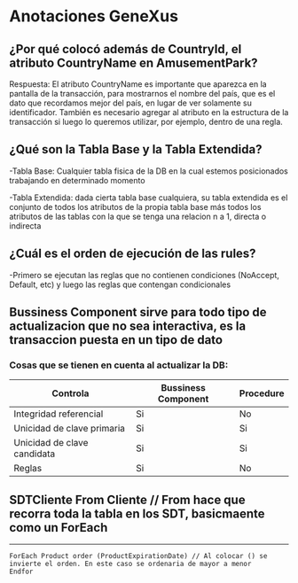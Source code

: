 # Anotaciones GeneXus

## ¿Por qué colocó además de CountryId, el atributo CountryName en AmusementPark?

Respuesta: El atributo CountryName es importante que aparezca en la pantalla de la transacción,
para mostrarnos el nombre del país, que es el dato que recordamos mejor del país, en lugar de ver
solamente su identificador. También es necesario agregar al atributo en la estructura de la
transacción si luego lo queremos utilizar, por ejemplo, dentro de una regla.

## ¿Qué son la Tabla Base y la Tabla Extendida?

-Tabla Base: Cualquier tabla fisica de la DB en la cual estemos posicionados trabajando en determinado 
momento

-Tabla Extendida: dada cierta tabla base cualquiera, su tabla extendida es el conjunto de todos los 
atributos de la propia tabla base más todos los atributos de las tablas con la que se tenga una relacion
n a 1, directa o indirecta

## ¿Cuál es el orden de ejecución de las rules?

-Primero se ejecutan las reglas que no contienen condiciones (NoAccept, Default, etc) y luego las reglas que contengan condicionales

## Bussiness Component sirve para todo tipo de actualizacion que no sea interactiva, es la transaccion puesta en un tipo de dato

### Cosas que se tienen en cuenta al actualizar la DB:


|                 Controla                 |         Bussiness Component              |                Procedure                 |
| ---------------------------------------- | ---------------------------------------- | ---------------------------------------- |
| Integridad referencial                   |                    Si                    |                    No                    |
| Unicidad de clave primaria               |                    Si                    |                    Si                    |
| Unicidad de clave candidata              |                    Si                    |                    Si                    |
| Reglas                                   |                    Si                    |                    No                    |


## SDTCliente From Cliente // From hace que recorra toda la tabla en los SDT, basicmaente como un ForEach

---------------------------------------- ---------------------------------------- ---------------------------------------- 

    ForEach Product order (ProductExpirationDate) // Al colocar () se invierte el orden. En este caso se ordenaria de mayor a menor
    Endfor 
